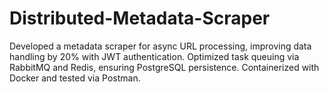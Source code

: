 # Distributed-Metadata-Scraper
 Developed a metadata scraper for async URL processing, improving data handling by 20% with JWT authentication.  Optimized  task queuing via RabbitMQ and Redis, ensuring PostgreSQL persistence. Containerized with Docker and tested via Postman.
